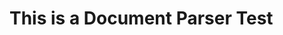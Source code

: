 <!--bl
    (filemeta
        (title "This is my book")
        (subtitle "A clever subtitle")
        (authors ["Chris Stead"]))
/bl-->

# This is a Document Parser Test #

<!--bl
    (table-of-contents
        (chapter "./chapters/chapter1-file.md")
        (section-main "./chapters/chapter2-file.md")
    )
/bl-->

<!--bl
    (section "./sections/section-no-table-of-contents.md")
/bl-->